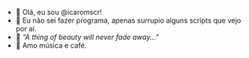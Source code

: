 - 👋 Olá, eu sou @icaromscr!
- 👀 Eu não sei fazer programa, apenas surrupio alguns scripts que vejo por aí.
- 🎵 _“A thing of beauty will never fade away...”_
- 💞️ Amo música e café.

<!---
icaromscr/icaromscr is a ✨ special ✨ repository because its `README.md` (this file) appears on your GitHub profile.
You can click the Preview link to take a look at your changes.
--->
